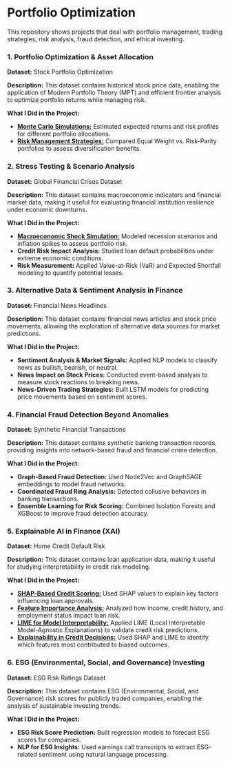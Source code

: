 # Portfolio Optimization

This repository shows projects that deal with portfolio management, trading strategies, risk analysis, fraud detection, and ethical investing. 

### 1. Portfolio Optimization & Asset Allocation

**Dataset:** Stock Portfolio Optimization

**Description:** This dataset contains historical stock price data, enabling the application of Modern Portfolio Theory (MPT) and efficient frontier analysis to optimize portfolio returns while managing risk.

**What I Did in the Project:**

- **[Monte Carlo Simulations:](https://github.com/MiltonGreat/Monte-Carlo-Simulations.git)** Estimated expected returns and risk profiles for different portfolio allocations.
- **[Risk Management Strategies:](https://github.com/MiltonGreat/Risk-Management-Strategies.git)** Compared Equal Weight vs. Risk-Parity portfolios to assess diversification benefits.

### 2. Stress Testing & Scenario Analysis

**Dataset:** Global Financial Crises Dataset

**Description:** This dataset contains macroeconomic indicators and financial market data, making it useful for evaluating financial institution resilience under economic downturns.

**What I Did in the Project:**

- **[Macroeconomic Shock Simulation:](https://github.com/MiltonGreat/Macroeconomic-Shock-Simulation.git)** Modeled recession scenarios and inflation spikes to assess portfolio risk.
- **Credit Risk Impact Analysis:** Studied loan default probabilities under extreme economic conditions.
- **Risk Measurement:** Applied Value-at-Risk (VaR) and Expected Shortfall modeling to quantify potential losses.

### 3. Alternative Data & Sentiment Analysis in Finance

**Dataset:** Financial News Headlines

**Description:** This dataset contains financial news articles and stock price movements, allowing the exploration of alternative data sources for market predictions.

**What I Did in the Project:**

- **Sentiment Analysis & Market Signals:** Applied NLP models to classify news as bullish, bearish, or neutral.
- **News Impact on Stock Prices:** Conducted event-based analysis to measure stock reactions to breaking news.
- **News-Driven Trading Strategies:** Built LSTM models for predicting price movements based on sentiment scores.

### 4. Financial Fraud Detection Beyond Anomalies

**Dataset:** Synthetic Financial Transactions

**Description:** This dataset contains synthetic banking transaction records, providing insights into network-based fraud and financial crime detection.

**What I Did in the Project:**

- **Graph-Based Fraud Detection:** Used Node2Vec and GraphSAGE embeddings to model fraud networks.
- **Coordinated Fraud Ring Analysis:** Detected collusive behaviors in banking transactions.
- **Ensemble Learning for Risk Scoring:** Combined Isolation Forests and XGBoost to improve fraud detection accuracy.

### 5. Explainable AI in Finance (XAI)

**Dataset:** Home Credit Default Risk

**Description:** This dataset contains loan application data, making it useful for studying interpretability in credit risk modeling.

**What I Did in the Project:**

- **[SHAP-Based Credit Scoring:](https://github.com/MiltonGreat/SHAP-Based-Credit-Scoring.git)** Used SHAP values to explain key factors influencing loan approvals.
- **[Feature Importance Analysis:](https://github.com/MiltonGreat/Feature-Importance-Analysis.git)** Analyzed how income, credit history, and employment status impact loan risk.
- **[LIME for Model Interpretability:](https://github.com/MiltonGreat/LIME-Model-Interpretability.git)** Applied LIME (Local Interpretable Model-Agnostic Explanations) to validate credit risk predictions.
- **[Explainability in Credit Decisions:](https://github.com/MiltonGreat/Explainability-in-Credit-Decisions.git)** Used SHAP and LIME to identify which features most contributed to biased outcomes.

### 6. ESG (Environmental, Social, and Governance) Investing

**Dataset:** ESG Risk Ratings Dataset

**Description:** This dataset contains ESG (Environmental, Social, and Governance) risk scores for publicly traded companies, enabling the analysis of sustainable investing trends.

**What I Did in the Project:**

- **ESG Risk Score Prediction:** Built regression models to forecast ESG scores for companies.
- **NLP for ESG Insights:** Used earnings call transcripts to extract ESG-related sentiment using natural language processing.
